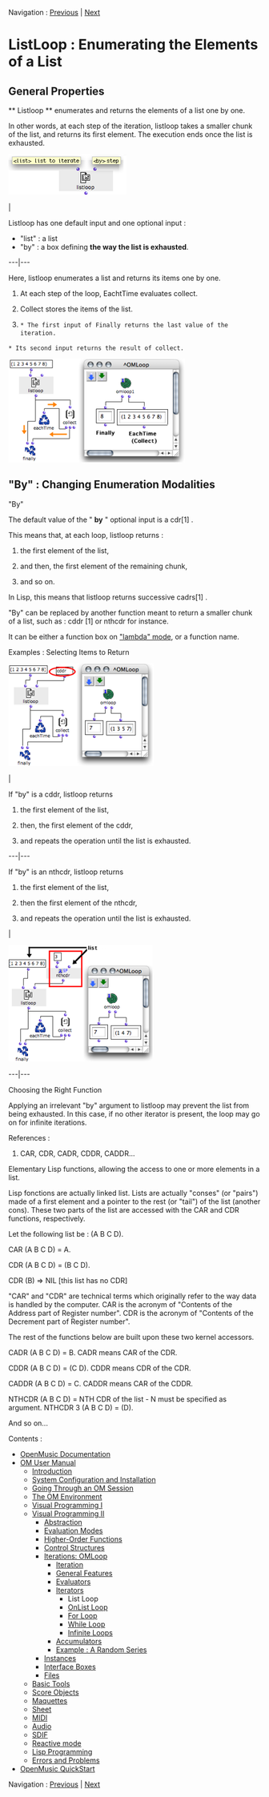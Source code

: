 Navigation : [Previous](LoopIterators "page
précédente\(Iterators\)") | [Next](OnListLoop "page
suivante\(OnList Loop\)")


# ListLoop : Enumerating the Elements of a List

## General Properties

** Listloop ** enumerates and returns the elements of a list one by one.

In other words, at each step of the iteration, listloop takes a smaller chunk
of the list, and returns its first element. The execution ends once the list
is exhausted.

![](../res/listlooparg.png)

|

Listloop has one default input and one optional input :

  * "list" : a list
  * "by" : a box defining **the way the list is exhausted**. 

  
  
---|---  
  
Here, listloop enumerates a list and returns its items one by one.

  1. At each step of the loop, EachtTime evaluates collect.

  2. Collect stores the items of the list.

  3.     * The first input of Finally returns the last value of the iteration.
    * Its second input returns the result of collect. 

![](../res/listloop1.png)

## "By" : Changing Enumeration Modalities

"By"

The default value of the " **by** " optional input is a  cdr[1] .

This means that, at each loop, listloop returns :

  1. the first element of the list, 

  2. and then, the first element of the remaining chunk, 

  3. and so on.

In Lisp, this means that listloop returns successive  cadrs[1] .

"By" can be replaced by another function  meant to return a smaller chunk of a
list, such as :  cddr [1] or nthcdr for instance.

It can be either a function box on ["lambda" mode](LambdaMode), or a
function name.

Examples : Selecting Items to Return

![](../res/listloopoptional.png)

|

If "by" is a cddr,  listloop returns

  1. the first element of the list, 

  2. then, the first element of the cddr, 

  3. and repeats the operation until the list is exhausted.

  
  
---|---  
  
If "by" is an nthcdr,  listloop returns

  1. the first element of the list, 

  2. then the first element of the nthcdr, 

  3. and repeats the operation until the list is exhausted.

|

![](../res/listloopoptional1.png)  
  
---|---  
  
Choosing the Right Function

Applying an irrelevant "by" argument to listloop may prevent the list from
being exhausted. In this case, if no other iterator is present, the loop may
go on for infinite iterations.

References :

  1. CAR, CDR, CADR, CDDR, CADDR...

Elementary Lisp functions, allowing the access to one or more elements in a
list.

Lisp fonctions are actually linked list. Lists are actually "conses" (or
"pairs") made of a first element and a pointer to the rest (or "tail") of the
list (another cons). These two parts of the list are accessed with the CAR and
CDR functions, respectively.

Let the following list be : (A B C D).

CAR (A B C D) = A.

CDR (A B C D) = (B C D).

CDR (B) => NIL [this list has no CDR]

"CAR" and "CDR" are technical terms which originally refer to the way data is
handled by the computer. CAR is the acronym of "Contents of the Address part
of Register number". CDR is the acronym of "Contents of the Decrement part of
Register number".

The rest of the functions below are built upon these two kernel accessors.

CADR (A B C D) = B. CADR means CAR of the CDR.

CDDR (A B C D) = (C D). CDDR means CDR of the CDR.

CADDR (A B C D) = C. CADDR means CAR of the CDDR.

NTHCDR (A B C D) = NTH CDR of the list - N must be specified as argument.
NTHCDR 3 (A B C D) = (D).

And so on...

Contents :

  * [OpenMusic Documentation](OM-Documentation)
  * [OM User Manual](OM-User-Manual)
    * [Introduction](00-Contents)
    * [System Configuration and Installation](Installation)
    * [Going Through an OM Session](Goingthrough)
    * [The OM Environment](Environment)
    * [Visual Programming I](BasicVisualProgramming)
    * [Visual Programming II](AdvancedVisualProgramming)
      * [Abstraction](Abstraction)
      * [Evaluation Modes](EvalModes)
      * [Higher-Order Functions](HighOrder)
      * [Control Structures](Control)
      * [Iterations: OMLoop](OMLoop)
        * [Iteration](LoopIntro)
        * [General Features](LoopGeneral)
        * [Evaluators](LoopEvaluators)
        * [Iterators](LoopIterators)
          * List Loop
          * [OnList Loop](OnListLoop)
          * [For Loop](ForLoop)
          * [While Loop](WhileLoop)
          * [Infinite Loops](InfiniteLoops)
        * [Accumulators](LoopAccumulators)
        * [Example : A Random Series](LoopExample)
      * [Instances](Instances)
      * [Interface Boxes](InterfaceBoxes)
      * [Files](Files)
    * [Basic Tools](BasicObjects)
    * [Score Objects](ScoreObjects)
    * [Maquettes](Maquettes)
    * [Sheet](Sheet)
    * [MIDI](MIDI)
    * [Audio](Audio)
    * [SDIF](SDIF)
    * [Reactive mode](Reactive)
    * [Lisp Programming](Lisp)
    * [Errors and Problems](errors)
  * [OpenMusic QuickStart](QuickStart-Chapters)

Navigation : [Previous](LoopIterators "page
précédente\(Iterators\)") | [Next](OnListLoop "page
suivante\(OnList Loop\)")

